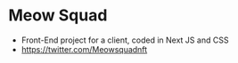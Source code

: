 # Meow Squad
- Front-End project for a client, coded in Next JS and CSS
- https://twitter.com/Meowsquadnft
